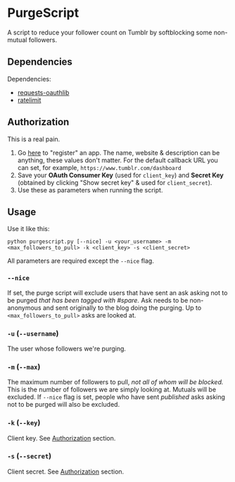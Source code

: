 # PurgeScript

A script to reduce your follower count on Tumblr by softblocking some non-mutual followers.

## Dependencies

Dependencies:
* [requests-oauthlib](https://pypi.org/project/requests-oauthlib/)
* [ratelimit](https://pypi.org/project/ratelimit/)

## Authorization

This is a real pain.
1. Go [here](https://www.tumblr.com/oauth/apps) to "register" an app. The name, website & description can be anything, these values don't matter. For the default callback URL you can set, for example, `https://www.tumblr.com/dashboard`
2. Save your **OAuth Consumer Key** (used for `client_key`) and **Secret Key** (obtained by clicking "Show secret key" & used for `client_secret`).
3. Use these as parameters when running the script.

## Usage

Use it like this:
```shell
python purgescript.py [--nice] -u <your_username> -m <max_followers_to_pull> -k <client_key> -s <client_secret>
```

All parameters are required except the `--nice` flag.

### `--nice`

If set, the purge script will exclude users that have sent an ask asking not to be purged *that has been tagged with #spare.* Ask needs to be non-anonymous and sent originally to the blog doing the purging. Up to `<max_followers_to_pull>` asks are looked at.

### `-u` (`--username`)

The user whose followers we're purging.

### `-m` (`--max`)

The maximum number of followers to pull, *not all of whom will be blocked.* This is the number of followers we are simply looking at. Mutuals will be excluded. If `--nice` flag is set, people who have sent *published* asks asking not to be purged will also be excluded.

### `-k` (`--key`)

Client key. See [Authorization](#Authorization) section.

### `-s` (`--secret`)

Client secret. See [Authorization](#Authorization) section.
